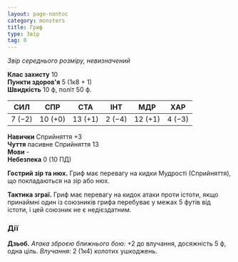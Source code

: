 ```yaml
---
layout: page-nontoc
category: monsters
title: Гриф
type: Звір
tag: 0
---
```


_Звір середнього розміру, невизначений_

**Клас захисту** 10    
**Пункти здоров'я** 5 (1к8 + 1)    
**Швидкість** 10 ф, політ 50 ф.

| СИЛ    | СПР     | СТА     | ІНТ    | МДР     | ХАР    |
| ------ | ------- | ------- | ------ | ------- | ------ |
| 7 (−2) | 10 (+0) | 13 (+1) | 2 (−4) | 12 (+1) | 4 (−3) |

**Навички** Сприйняття +3    
**Чуття** пасивне Сприйняття 13    
**Мови** -    
**Небезпека** 0 (10 ПД)

**Гострий зір та нюх.** Гриф має перевагу на кидки Мудрості (Сприйняття), що покладаються на зір або нюх.    

**Тактика зграї.** Гриф має перевагу на кидок атаки проти істоти, якщо принаймні один із союзників грифа перебуває у межах 5 футів від істоти, і цей союзник не є недієздатним.

### Дії
**Дзьоб.** _Атака зброєю ближнього бою:_ +2 до влучання, досяжність 5 ф, одна ціль. _Влучання:_ 2 (1к4) колотих ушкоджень. 

